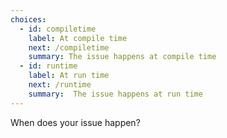 ```yaml
---
choices:
  - id: compiletime
    label: At compile time
    next: /compiletime
    summary: The issue happens at compile time
  - id: runtime
    label: At run time
    next: /runtime
    summary:  The issue happens at run time
---
```


When does your issue happen?